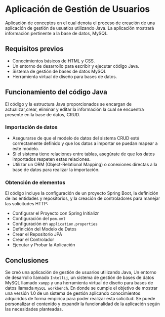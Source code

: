 # Aplicación de Gestión de Usuarios

Aplicación de conceptos en el cual denota el proceso de creación de una aplicación de gestión de usuatios utilizando Java. La aplicación mostrará información pertinente a la base de datos, MySQL.

## Requisitos previos

-   Conocimientos básicos de HTML y CSS.
-   Un entorno de desarrollo para escribir y ejecutar código Java.
-   Sistema de gestión de bases de datos MySQL
-   Herramienta virtual de diseño para bases de datos.

## Funcionamiento del código Java

El código y la estructura Java proporcionados se encargan de actualizar,crear, eliminar y editar la información la cual se encuentra presente en la base de datos, CRUD.

### Importación de datos

- Asegurarse de que el modelo de datos del sistema CRUD esté correctamente definido y que los datos a importar se puedan mapear a este modelo.
- Si el sistema tiene relaciones entre tablas, asegúrate de que los datos importados respeten estas relaciones.
- Utilizar un ORM (Object-Relational Mapping) o conexiones directas a la base de datos para realizar la importación.

### Obtención de elementos

El código incluye la configuración de un proyecto Spring Boot, la definición de las entidades y repositorios, y la creación de controladores para manejar las solicitudes HTTP:

-   Configurar el Proyecto con Spring Initializr
-   Configuración del `pom.xml`
-   Configuración en `application.properties`
-   Definición del Modelo de Datos
-   Crear el Repositorio JPA
-   Crear el Controlador
-   Ejecutar y Probar la Aplicación

## Conclusiones

Se creó una aplicación de gestión de usuarios utilizando Java, Un entorno de desarrollo llamado `Intellij`, un sistema de gestión de bases de datos MySQL llamado `xampp` y una herramienta virtual de diseño para bases de datos llamada `MySQL workbench`.
En donde se cumple el objetivo de mostrar una versión 1.0 de un sistema de gestión aplicando conocimientos adquiridos de forma empirica para poder realizar esta solicitud. Se puede personalizar el contenido y expandir la funcionalidad de la aplicación según las necesidades planteadas. 
